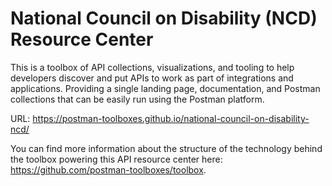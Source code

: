 # National Council on Disability (NCD) Resource Center
This is a toolbox of API collections, visualizations, and tooling to help developers discover and put APIs to work as part of integrations and applications. Providing a single landing page, documentation, and Postman collections that can be easily run using the Postman platform.

URL: https://postman-toolboxes.github.io/national-council-on-disability-ncd/

You can find more information about the structure of the technology behind the toolbox powering this API resource center here: https://github.com/postman-toolboxes/toolbox.

